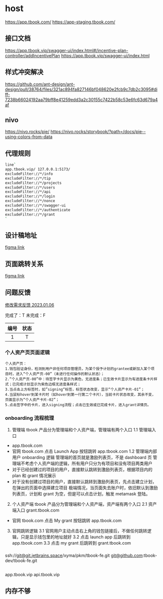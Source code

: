 # host

https://app.tbook.com/
https://app-staging.tbook.com/

## 接口文档

https://app.tbook.vip/swagger-ui/index.html#/incentive-plan-controller/addIncentivePlan
https://app.tbook.vip/swagger-ui/index.html

## 样式冲突解决

https://github.com/ant-design/ant-design/pull/38764/files/321ac894fa827146bf048620e2fcb9c7db2c3095#diff-7238b66024192aa79bff8e41259edd3a2c30155c7422b58c53e6fc63d679a4af

## nivo

https://nivo.rocks/pie/
https://nivo.rocks/storybook/?path=/docs/pie--using-colors-from-data

## 代理规则

```bash
line`
app.tbook.vip/ 127.0.0.1:5173/
excludeFilter://*/info
excludeFilter://*/tip
excludeFilter://*/projects
excludeFilter://*/users
excludeFilter://*/api
excludeFilter://*/login
excludeFilter://*/nonce
excludeFilter://*/swagger-ui
excludeFilter://*/authenticate
excludeFilter://*/grant
`
```

## 设计稿地址

[figma link](https://www.figma.com/file/POz4Q7MdgjyK9ozDsOI4Im/Tbook-Draft?node-id=1255%3A13039&t=X1ebkCyhX7JyqBRf-0)

## 页面跳转关系

[figma link](https://www.figma.com/file/LQcUY3mJ9RZJh7ZUKeZssk/flow?node-id=4%3A165&t=Vc9T5eIKYgCpsR8w-0)

## 问题反馈

[修改需求反馈 2023.01.06](https://lwyx8tldjv.larksuite.com/wiki/wikuseL7N17pPCwScDPRgwp7WFb)

完成了：T
未完成：F

| 编号 | 状态 |
| :--: | :--: |
|  1   |  T   |

### 个人资产页页面逻辑

```
个人资产页：
1.钱包验证身份，检测到用户非任何项目管理员，为某个授予计划的grantee或新加入某个项目时，进入“个人资产页-00”（未进行任何操作的默认状态）；
2.“个人资产页-00”中：待签字卡片显示为黄色，无进度条；已生效卡片显示为有进度条卡片样式；已完成计划显示为紫色边框无进度条样式；
3.当点击上方标签时，如”signing“标签，标签状态改变，显示“个人资产卡片-01”；
4.当鼠标hover到某卡片时（如hover到第一行第二个卡片），当前卡片状态改变，其余不变，页面显示为“个人资产卡片-02”；
5.点击签字中的卡片，进入signing流程；点击已生效或已完成卡片，进入grant详情页。
```

### onboarding 流程梳理

1. 管理端
   tbook 产品分为管理端和个人资产端，管理端有两个入口
   1.1 管理端入口

- app.tbook.com
- 官网 tbook.com 点击 Launch App 按钮跳转 app.tbook.com
  1.2 管理端内部用户 onboarding 逻辑
  管理端的首页就是激励列表页，不是 dashboard 页
  管理端不考虑个人资产端的逻辑，所有用户只分为有项目和没有项目两类用户
- 对于已经创建过的项目的用户，直接默认跳转到激励列表页，根据项目内的 plan 和 grant 情况展示
- 对于没有创建过项目的用户，直接默认跳转到激励列表页，先点击建立计划，在弹出的页面中选择建立项目
  极端情况，当页面失去账户时，依旧默认到激励列表页，计划和 grant 为空，但是可以点击计划，触发 metamask 登陆。

2. 个人资产端
   tbook 产品分为管理端和个人资产端，资产端有两个入口
   2.1 资产端入口
   grant.tbook.com

- 官网 tbook.com 点击 My grant 按钮跳转 app.tbook.com

3. 官网跳转逻辑
   3.1 官网用户主动点击右上角的钱包链接后，不做任何跳转逻辑，只是显示钱包里的地址就好
   3.2 点击 launch app 后跳转到 app.tbook.com
   3.3 点击 my grant 后跳转到 grant.tbook.com

###

ssh://git@git.jetbrains.space/xyma/pkm/tbook-fe.git
git@github.com:tbook-dev/tbook-fe.git

##

app.tbook.vip
api.tbook.vip

## 内存不够
